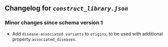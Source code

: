 ## Changelog for *`construct_library.json`*

### Minor changes since schema version 1

* Add `disease-associated variants` to `origins`, to be used with additional property `associated_diseases`.
